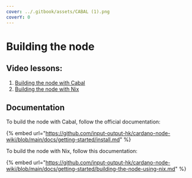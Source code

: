 ```yaml
---
cover: ../.gitbook/assets/CABAL (1).png
coverY: 0
---
```


# Building the node

## Video lessons:

1. [Building the node with Cabal](https://youtu.be/csqvbw3F\_BU)
2. [Building the node with Nix](https://youtu.be/iREukg3-JSM)

## Documentation

To build the node with Cabal, follow the official documentation:

{% embed url="https://github.com/input-output-hk/cardano-node-wiki/blob/main/docs/getting-started/install.md" %}

To build the node with Nix, follow this documentation:

{% embed url="https://github.com/input-output-hk/cardano-node-wiki/blob/main/docs/getting-started/building-the-node-using-nix.md" %}
